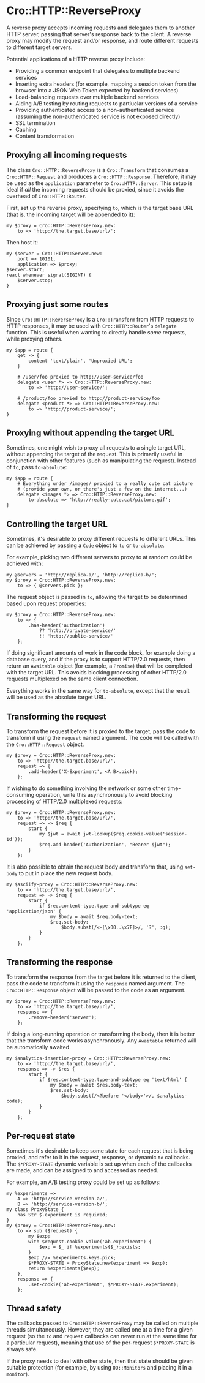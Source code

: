 # Cro::HTTP::ReverseProxy

A reverse proxy accepts incoming requests and delegates them to another HTTP
server, passing that server's response back to the client. A reverse proxy may
modify the request and/or response, and route different requests to different
target servers.

Potential applications of a HTTP reverse proxy include:

* Providing a common endpoint that delegates to multiple backend services
* Inserting extra headers (for example, mapping a session token from the
  browser into a JSON Web Token expected by backend services)
* Load-balancing requests over multiple backend services
* Aiding A/B testing by routing requests to partiuclar versions of a service
* Providing authenticated access to a non-authenticated service (assuming the
  non-authenticated service is not exposed directly)
* SSL termination
* Caching
* Content transformation

## Proxying all incoming requests

The class `Cro::HTTP::ReverseProxy` is a `Cro::Transform` that consumes a
`Cro::HTTP::Request` and produces a `Cro::HTTP::Response`. Therefore, it may
be used as the `application` parameter to `Cro::HTTP::Server`. This setup is
ideal if *all* the incoming requests should be proxied, since it avoids the
overhead of `Cro::HTTP::Router`.

First, set up the reverse proxy, specifying `to`, which is the target base URL
(that is, the incoming target will be appended to it):

```
my $proxy = Cro::HTTP::ReverseProxy.new:
    to => 'http://the.target.base/url/';
```

Then host it:

```
my $server = Cro::HTTP::Server.new:
    port => 10101,
    application => $proxy;
$server.start;
react whenever signal(SIGINT) {
    $server.stop;
}
```

## Proxying just some routes

Since `Cro::HTTP::ReverseProxy` is a `Cro::Transform` from HTTP requests to
HTTP responses, it may be used with `Cro::HTTP::Router`'s `delegate` function.
This is useful when wanting to directly handle *some* requests, while proxying
others.

```
my $app = route {
    get -> {
        content 'text/plain', 'Unproxied URL';
    }

    # /user/foo proxied to http://user-service/foo
    delegate <user *> => Cro::HTTP::ReverseProxy.new:
        to => 'http://user-service/';

    # /product/foo proxied to http://product-service/foo
    delegate <product *> => Cro::HTTP::ReverseProxy.new:
        to => 'http://product-service/';
}
```

## Proxying without appending the target URL

Sometimes, one might wish to proxy all requests to a single target URL, without
appending the target of the request. This is primarily useful in conjunction
with other features (such as manipulating the request). Instead of `to`, pass
`to-absolute`:

```
my $app = route {
    # Everything under /images/ proxied to a really cute cat picture
    # (provide your own, or there's just a few on the internet...)
    delegate <images *> => Cro::HTTP::ReverseProxy.new:
        to-absolute => 'http://really-cute.cat/picture.gif';
}
```

## Controlling the target URL

Sometimes, it's desirable to proxy different requests to different URLs. This
can be achieved by passing a `Code` object to `to` or `to-absolute`.

For example, picking two different servers to proxy to at random could be
achieved with:

```
my @servers = 'http://replica-a/', 'http://replica-b/';
my $proxy = Cro::HTTP::ReverseProxy.new:
    to => { @servers.pick };
```

The request object is passed in `to`, allowing the target to be determined
based upon request properties:

```
my $proxy = Cro::HTTP::ReverseProxy.new:
    to => {
        .has-header('authorization')
            ?? 'http://private-service/'
            !! 'http://public-service/'
    };
```

If doing significant amounts of work in the code block, for example doing a
database query, and if the proxy is to support HTTP/2.0 requests, then return
an `Awaitable` object (for example, a `Promise`) that will be completed with
the target URL. This avoids blocking processing of other HTTP/2.0 requests
multiplexed on the same client connection.

Everything works in the same way for `to-absolute`, except that the result
will be used as the absolute target URL.

## Transforming the request

To transform the request before it is proxied to the target, pass the code to
transform it using the `request` named argument. The code will be called with
the `Cro::HTTP::Request` object.

```
my $proxy = Cro::HTTP::ReverseProxy.new:
    to => 'http://the.target.base/url/',
    request => {
        .add-header('X-Experiment', <A B>.pick);
    };
```

If wishing to do something involving the network or some other time-consuming
operation, write this asynchronously to avoid blocking processing of HTTP/2.0
multiplexed requests:

```
my $proxy = Cro::HTTP::ReverseProxy.new:
    to => 'http://the.target.base/url/',
    request => -> $req {
        start {
            my $jwt = await jwt-lookup($req.cookie-value('session-id'));
            $req.add-header('Authorization', "Bearer $jwt");
        }
    };
```

It is also possible to obtain the request body and transform that, using
`set-body` to put in place the new request body.

```
my $asciify-proxy = Cro::HTTP::ReverseProxy.new:
    to => 'http://the.target.base/url/',
    request => -> $req {
        start {
            if $req.content-type.type-and-subtype eq 'application/json' {
                my $body = await $req.body-text;
                $req.set-body:
                    $body.subst(/<-[\x00..\x7F]>/, '?', :g);
            }
        }
    };
```

## Transforming the response

To transform the response from the target before it is returned to the client,
pass the code to transform it using the `response` named argument. The
`Cro::HTTP::Response` object will be passed to the code as an argument.

```
my $proxy = Cro::HTTP::ReverseProxy.new:
    to => 'http://the.target.base/url/',
    response => {
        .remove-header('server');
    };
```

If doing a long-running operation or transforming the body, then it is better
that the transform code works asynchronously. Any `Awaitable` returned will be
automatically awaited.

```
my $analytics-insertion-proxy = Cro::HTTP::ReverseProxy.new:
    to => 'http://the.target.base/url/',
    response => -> $res {
        start {
            if $res.content-type.type-and-subtype eq 'text/html' {
                my $body = await $res.body-text;
                $res.set-body:
                    $body.subst(/<?before '</body>'>/, $analytics-code);
            }
        }
    };
```

## Per-request state

Sometimes it's desirable to keep some state for each request that is being
proxied, and refer to it in the request, response, or dynamic `to` callbacks.
The `$*PROXY-STATE` dynamic variable is set up when each of the callbacks are
made, and can be assigned to and accessed as needed.

For example, an A/B testing proxy could be set up as follows:

```
my %experiments =>
    A => 'http://service-version-a/',
    B => 'http://service-version-b/';
my class ProxyState {
    has Str $.experiment is required;
}
my $proxy = Cro::HTTP::ReverseProxy.new:
    to => sub ($request) {
        my $exp;
        with $request.cookie-value('ab-experiment') {
            $exp = $_ if %experiments{$_}:exists;
        }
        $exp //= %experiments.keys.pick;
        $*PROXY-STATE = ProxyState.new(experiment => $exp);
        return %experiments{$exp};
    },
    response => {
        .set-cookie('ab-experiment', $*PROXY-STATE.experiment);
    };
```

## Thread safety

The callbacks passed to `Cro::HTTP::ReverseProxy` may be called on multiple
threads simultaneously. However, they are called one at a time for a given
request (so the `to` and `request` callbacks can never run at the same time
for a particular request), meaning that use of the per-request `$*PROXY-STATE`
is always safe.

If the proxy needs to deal with other state, then that state should be given
suitable protection (for example, by using `OO::Monitors` and placing it in a
`monitor`).
